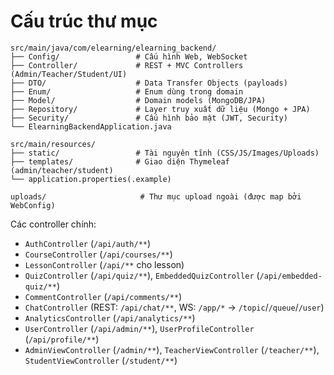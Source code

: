 # Cấu trúc thư mục

```text
src/main/java/com/elearning/elearning_backend/
├── Config/                 # Cấu hình Web, WebSocket
├── Controller/             # REST + MVC Controllers (Admin/Teacher/Student/UI)
├── DTO/                    # Data Transfer Objects (payloads)
├── Enum/                   # Enum dùng trong domain
├── Model/                  # Domain models (MongoDB/JPA)
├── Repository/             # Layer truy xuất dữ liệu (Mongo + JPA)
├── Security/               # Cấu hình bảo mật (JWT, Security)
└── ElearningBackendApplication.java

src/main/resources/
├── static/                 # Tài nguyên tĩnh (CSS/JS/Images/Uploads)
├── templates/              # Giao diện Thymeleaf (admin/teacher/student)
└── application.properties(.example)

uploads/                     # Thư mục upload ngoài (được map bởi WebConfig)
```

Các controller chính:
- `AuthController` (`/api/auth/**`)
- `CourseController` (`/api/courses/**`)
- `LessonController` (`/api/**` cho lesson)
- `QuizController` (`/api/quiz/**`), `EmbeddedQuizController` (`/api/embedded-quiz/**`)
- `CommentController` (`/api/comments/**`)
- `ChatController` (REST: `/api/chat/**`, WS: `/app/*` → `/topic`/`/queue`/`/user`)
- `AnalyticsController` (`/api/analytics/**`)
- `UserController` (`/api/admin/**`), `UserProfileController` (`/api/profile/**`)
- `AdminViewController` (`/admin/**`), `TeacherViewController` (`/teacher/**`), `StudentViewController` (`/student/**`)